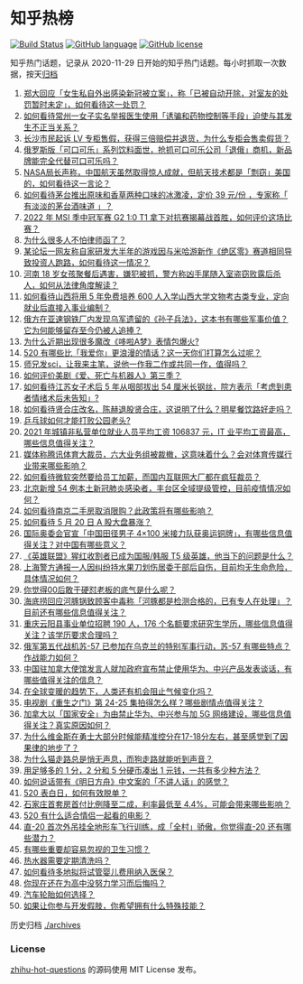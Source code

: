 # 知乎热榜
[![Build Status](https://github.com/ToWeLong/zhihu-hot-questions/workflows/CI/badge.svg)](https://github.com/ToWeLong/zhihu-hot-questions/actions)
[![GitHub language](https://img.shields.io/badge/language-golang-orange.svg)](https://golang.org/)
[![GitHub license](https://img.shields.io/github/license/ToWeLong/zhihu-hot-questions)](https://github.com/ToWeLong/zhihu-hot-questions/blob/main/LICENSE)

知乎热门话题，记录从 2020-11-29 日开始的知乎热门话题。每小时抓取一次数据，按天[归档](./archives)

<!-- BEGIN -->

1. [郑大回应「女生私自外出感染新冠被立案」，称「已被自动开除，对室友的处罚暂时未定」，如何看待这一处罚？](https://www.zhihu.com/question/533719576)
1. [如何看待常州一女子实名举报医生使用「诱骗和药物控制等手段」迫使与其发生不正当关系？](https://www.zhihu.com/question/533564907)
1. [长沙市民起诉 LV 专柜售假，获得三倍赔偿并退货，为什么专柜会售卖假货？](https://www.zhihu.com/question/533660825)
1. [俄罗斯版「可口可乐」系列饮料面世，抢抓可口可乐公司「退俄」商机，新品牌能完全代替可口可乐吗？](https://www.zhihu.com/question/533363759)
1. [NASA局长声称，中国航天虽然取得惊人成就，但航天技术都是「剽窃」美国的，如何看待这一言论？](https://www.zhihu.com/question/533603925)
1. [如何看待茅台推出原味和香草两种口味的冰激凌，定价 39 元/份 ，专家称「 有淡淡的茅台酒味道 」？](https://www.zhihu.com/question/533584184)
1. [2022 年 MSI 季中冠军赛 G2 1:0 T1 拿下对抗赛揭幕战首胜，如何评价这场比赛？](https://www.zhihu.com/question/533746056)
1. [为什么很多人不怕律师函了？](https://www.zhihu.com/question/531998101)
1. [某论坛一网友称自家研发大半年的游戏因与米哈游新作《绝区零》赛道相同导致投资人跑路，如何看待这一情况？](https://www.zhihu.com/question/533224359)
1. [河南 18 岁女孩聚餐后遇害，嫌犯被抓，警方称凶手尾随入室盗窃败露后杀人，如何从法律角度解读？](https://www.zhihu.com/question/533304597)
1. [如何看待山西将用 5 年免费培养 600 人入学山西大学文物考古类专业，定向就业后直接入事业编制？](https://www.zhihu.com/question/533363662)
1. [俄方在亚速钢铁厂内发现乌军遗留的《孙子兵法》，这本书有哪些军事价值？它为何能够留存至今仍被人追捧？](https://www.zhihu.com/question/533626266)
1. [为什么近期出现很多魔改《哆啦A梦》表情包爆火?](https://www.zhihu.com/question/531025975)
1. [520 有哪些比「我爱你」更浪漫的情话？这一天你们打算怎么过呢？](https://www.zhihu.com/question/533655297)
1. [师兄发sci，让我来主笔，说他一作我二作或共同一作，值得吗？](https://www.zhihu.com/question/533008687)
1. [如何评价美剧《爱、死亡与机器人》第三季？](https://www.zhihu.com/question/532192151)
1. [如何看待江苏女子术后 5 年从咽部拔出 54 厘米长钢丝，院方表示「考虑到患者情绪术后未告知」?](https://www.zhihu.com/question/533623248)
1. [如何看待贤合庄改名，陈赫退股贤合庄，这说明了什么？明星餐饮路好走吗？](https://www.zhihu.com/question/533109303)
1. [乒乓球如何才能打败公园老头?](https://www.zhihu.com/question/524227986)
1. [2021 年城镇非私营单位就业人员平均工资 106837 元，IT 业平均工资最高，哪些信息值得关注？](https://www.zhihu.com/question/533782076)
1. [媒体称腾讯体育大裁员，六大业务组被裁撤，这意味着什么？会对体育传媒行业带来哪些影响？](https://www.zhihu.com/question/533656490)
1. [如何看待微软突然要给员工加薪，而国内互联网大厂都在疯狂裁员？](https://www.zhihu.com/question/533364678)
1. [北京新增 54 例本土新冠肺炎感染者，丰台区全域提级管控，目前疫情情况如何？](https://www.zhihu.com/question/533761204)
1. [如何看待南京二手房取消限购？此政策将有哪些影响？](https://www.zhihu.com/question/533757305)
1. [如何看待 5 月 20 日 A 股大盘暴涨？](https://www.zhihu.com/question/533637844)
1. [国际奥委会官宣「中国田径男子 4×100 米接力队获奥运铜牌」，有哪些信息值得关注？对中国有哪些意义？](https://www.zhihu.com/question/533665143)
1. [《英雄联盟》猩红收割者已成为国服/韩服 T5 级英雄，他当下的问题是什么？](https://www.zhihu.com/question/529570476)
1. [上海警方通报一人因纠纷持水果刀划伤居委干部后自伤，目前均无生命危险，具体情况如何？](https://www.zhihu.com/question/533742951)
1. [你觉得00后敢于硬怼老板的底气是什么呢？](https://www.zhihu.com/question/533432009)
1. [海底捞回应河豚锅致顾客中毒称「河豚都是检测合格的，已有专人在处理」？目前还有哪些信息值得关注？](https://www.zhihu.com/question/533585739)
1. [重庆云阳县事业单位招聘 190 人，176 个名额要求研究生学历，哪些信息值得关注？该学历要求合理吗？](https://www.zhihu.com/question/533695700)
1. [俄军第五代战机苏-57 已参加在乌克兰的特别军事行动，苏-57 有哪些特点？作战能力如何？](https://www.zhihu.com/question/533734005)
1. [中国驻加拿大使馆发言人就加政府宣布禁止使用华为、中兴产品发表谈话，有哪些值得关注的信息？](https://www.zhihu.com/question/533712254)
1. [在全球变暖的趋势下，人类还有机会阻止气候变化吗？](https://www.zhihu.com/question/532951816)
1. [电视剧《重生之门》第 24-25 集拍得怎么样？哪些剧情点值得关注？](https://www.zhihu.com/question/533611119)
1. [加拿大以「国家安全」为由禁止华为、中兴参与加 5G 网络建设，哪些信息值得关注？真实原因如何？](https://www.zhihu.com/question/533682708)
1. [为什么维金斯在勇士大部分时候能精准控分在17-18分左右，甚至感觉到了因果律的地步了？](https://www.zhihu.com/question/532778004)
1. [为什么猫走路总是悄无声息，而狗走路就能听到声音？](https://www.zhihu.com/question/533142688)
1. [用足够多的 1 分，2 分和 5 分硬币凑出 1 元钱，一共有多少种方法？](https://www.zhihu.com/question/21075235)
1. [如何说话带有《明日方舟》中文案的「不讲人话」的感觉？](https://www.zhihu.com/question/431498046)
1. [520 表白日，如何有效脱单？](https://www.zhihu.com/question/533420189)
1. [石家庄首套房首付比例降至二成，利率最低至 4.4%，可能会带来哪些影响？](https://www.zhihu.com/question/533563668)
1. [520 有什么适合情侣一起看的电影？](https://www.zhihu.com/question/459125186)
1. [直-20 首次外吊挂全地形车飞行训练，成「全村」骄傲，你觉得直-20 还有哪些潜力？](https://www.zhihu.com/question/533375756)
1. [有哪些重要却容易忽视的卫生习惯？](https://www.zhihu.com/question/23229992)
1. [热水器需要定期清洗吗？](https://www.zhihu.com/question/47808703)
1. [如何看待多地拟将试管婴儿费用纳入医保？](https://www.zhihu.com/question/533610632)
1. [你现在还在为高中没努力学习而后悔吗？](https://www.zhihu.com/question/533513376)
1. [汽车轮胎如何选择？](https://www.zhihu.com/question/264058766)
1. [如果让你参与开发假肢，你希望拥有什么特殊技能？](https://www.zhihu.com/question/533716565)

<!-- END -->

历史归档 [./archives](./archives)


### License
[zhihu-hot-questions](https://github.com/towelong/zhihu-hot-questions) 的源码使用 MIT License 发布。
